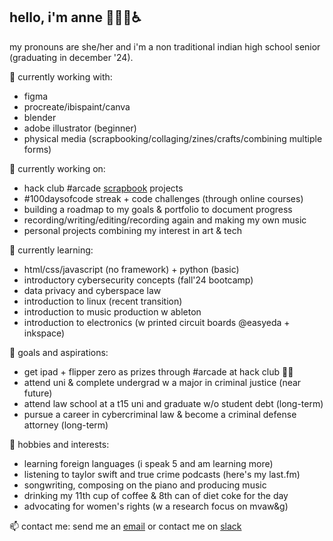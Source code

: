 ## hello, i'm anne 👋🏳️‍🌈♿
my pronouns are she/her and i'm a non traditional indian high school senior (graduating in december '24).

🔭 currently working with: 
- figma
- procreate/ibispaint/canva
- blender
- adobe illustrator (beginner)
- physical media (scrapbooking/collaging/zines/crafts/combining multiple forms)

🥐 currently working on:
- hack club #arcade [scrapbook](https://scrapbook.hackclub.com/anne) projects
- #100daysofcode streak + code challenges (through online courses)
- building a roadmap to my goals & portfolio to document progress
- recording/writing/editing/recording again and making my own music
- personal projects combining my interest in art & tech

 🌱 currently learning:
- html/css/javascript (no framework) + python (basic)
- introductory cybersecurity concepts (fall'24 bootcamp)
- data privacy and cyberspace law
- introduction to linux (recent transition)
- introduction to music production w ableton
- introduction to electronics (w printed circuit boards @easyeda + inkspace)

💌 goals and aspirations:
- get ipad + flipper zero as prizes through #arcade at hack club 🤞🧿
- attend uni & complete undergrad w a major in criminal justice (near future)
- attend law school at a t15 uni and graduate w/o student debt (long-term)
- pursue a career in cybercriminal law & become a criminal defense attorney (long-term)

👯 hobbies and interests:
- learning foreign languages (i speak 5 and am learning more)
- listening to taylor swift and true crime podcasts (here's my last.fm)
- songwriting, composing on the piano and producing music
- drinking my 11th cup of coffee & 8th can of diet coke for the day
- advocating for women's rights (w a research focus on mvaw&g)

 📫 contact me:
send me an [email](mailto:arsoninstigator@proton.me) or contact me on [slack](https://hackclub.slack.com/team/U07BBK4KHUK)

<!--
**arsoninstigator/arsoninstigator** is a ✨ _special_ ✨ repository because its `README.md` (this file) appears on your GitHub profile.

Here are some ideas to get you started:

- 🔭 I’m currently working on ...
- 🌱 I’m currently learning ...
- 👯 I’m looking to collaborate on ...
- 🤔 I’m looking for help with ...
- 💬 Ask me about ...
- 📫 How to reach me: ...
- 😄 Pronouns: ...
- ⚡ Fun fact: ...
-->
